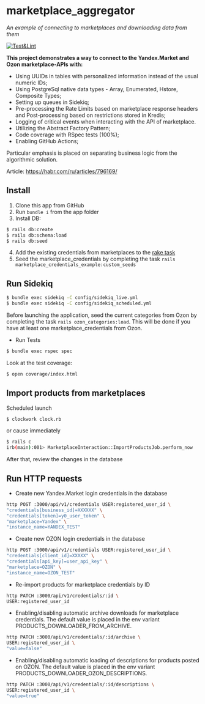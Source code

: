 # marketplace_aggregator
_An example of connecting to marketplaces and downloading data from them_

[![Test&Lint](https://github.com/rubygitflow/marketplace_aggregator/actions/workflows/rubyonrails.yml/badge.svg)](https://github.com/rubygitflow/marketplace_aggregator/actions)

**This project demonstrates a way to connect to the Yandex.Market and Ozon marketplace-APIs with:**
- Using UUIDs in tables with personalized information instead of the usual numeric IDs;
- Using PostgreSql native data types - Array, Enumerated, Hstore, Composite Types;
- Setting up queues in Sidekiq;
- Pre-processing the Rate Limits based on marketplace response headers and Post-processing based on restrictions stored in Kredis;
- Logging of critical events when interacting with the API of marketplace.
- Utilizing the Abstract Factory Pattern;
- Code coverage with RSpec tests (100%);
- Enabling GitHub Actions;

Particular emphasis is placed on separating business logic from the algorithmic solution.

Article: https://habr.com/ru/articles/796169/

## Install
1. Clone this app from GitHub
2. Run `bundle i` from the app folder
3. Install DB:
```bash
$ rails db:create
$ rails db:schema:load
$ rails db:seed
```
4. Add the existing credentials from marketplaces to the [rake task](https://github.com/rubygitflow/marketplace_aggregator/tree/master/lib/tasks/marketplace_credentials_example.rake)
5. Seed the marketplace_credentials by completing the task `rails marketplace_credentials_example:custom_seeds`

## Run Sidekiq
```bash
$ bundle exec sidekiq -C config/sidekiq_live.yml
$ bundle exec sidekiq -C config/sidekiq_scheduled.yml
```
Before launching the application, seed the current categories from Ozon by completing the task `rails ozon_categories:load`. This will be done if you have at least one marketplace_credentials from Ozon.

* Run Tests
```bash
$ bundle exec rspec spec
```

Look at the test coverage:
```bash
$ open coverage/index.html
```

## Import products from marketplaces
Scheduled launch
```bash
$ clockwork clock.rb
```
or cause immediately
```bash
$ rails c
irb(main):001> MarketplaceInteraction::ImportProductsJob.perform_now
```
After that, review the changes in the database

## Run HTTP requests
- Create new Yandex.Market login credentials in the database
```bash
http POST :3000/api/v1/credentials USER:registered_user_id \
"credentials[business_id]=XXXXXX" \
"credentials[token]=y0_user_token" \
"marketplace=Yandex" \
"instance_name=YANDEX_TEST"
```
- Create new OZON login credentials in the database
```bash
http POST :3000/api/v1/credentials USER:registered_user_id \
"credentials[client_id]=XXXXX" \
"credentials[api_key]=user_api_key" \
"marketplace=OZON" \
"instance_name=OZON_TEST"
```
- Re-import products for marketplace credentials by ID
```bash
http PATCH :3000/api/v1/credentials/:id \
USER:registered_user_id
```
- Enabling/disabling automatic archive downloads for marketplace credentials. The default value is placed in the env variant PRODUCTS_DOWNLOADER_FROM_ARCHIVE.
```bash
http PATCH :3000/api/v1/credentials/:id/archive \
USER:registered_user_id \
"value=false"
```
- Enabling/disabling automatic loading of descriptions for products posted on OZON. The default value is placed in the env variant PRODUCTS_DOWNLOADER_OZON_DESCRIPTIONS.
```bash
http PATCH :3000/api/v1/credentials/:id/descriptions \
USER:registered_user_id \
"value=true"
```
